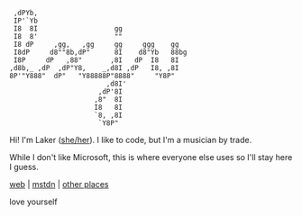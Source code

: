 ```
 ,dPYb,                                     
 IP'`Yb                                     
 I8  8I                   gg                
 I8  8'                   ""                
 I8 dP     ,gg,   ,gg     gg     ggg    gg  
 I8dP     d8""8b,dP"      8I    d8"Yb   88bg
 I8P     dP   ,88"       ,8I   dP  I8   8I  
,d8b,_ ,dP  ,dP"Y8,    _,d8I ,dP   I8, ,8I  
8P'"Y888"  dP"   "Y88888P"8888"     "Y8P"   
                        ,d8I'               
                      ,dP'8I                
                     ,8"  8I                
                     I8   8I                
                     `8, ,8I                
                      `Y8P"                 
```

Hi! I'm Laker ([she/her](https://laker.tech/pronouns)). I like to code, but I'm a musician by trade.

While I don't like Microsoft, this is where everyone else uses so I'll stay here I guess.

[web](https://laker.tech) | [mstdn](https://social.lol/@la) | [other places](https://laker.lol)

love yourself
